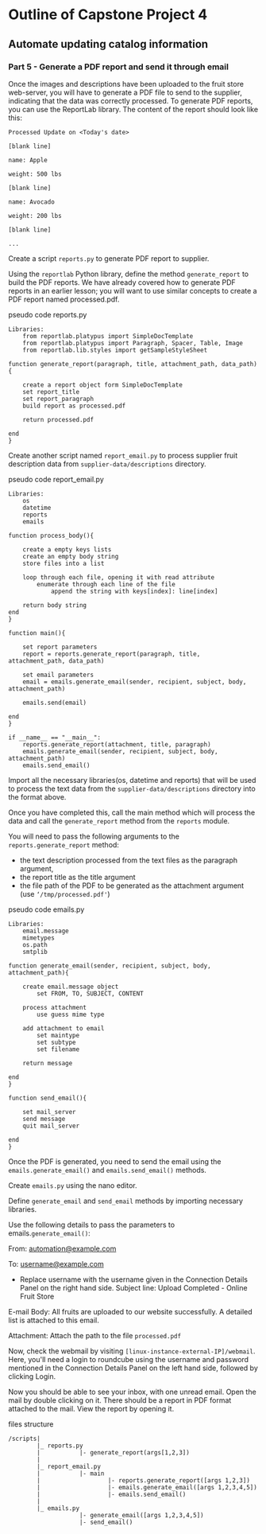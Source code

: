# Outline of Capstone Project 4

## Automate updating catalog information

### Part 5 - Generate a PDF report and send it through email

Once the images and descriptions have been uploaded to the fruit store web-server, you will have to generate a PDF file to send to the supplier, indicating that the data was correctly processed. To generate PDF reports, you can use the ReportLab library. The content of the report should look like this:

```
Processed Update on <Today's date>

[blank line]

name: Apple

weight: 500 lbs

[blank line]

name: Avocado

weight: 200 lbs

[blank line]

...

```

Create a script `reports.py` to generate PDF report to supplier.

Using the `reportlab` Python library, define the method `generate_report` to build the PDF reports. We have already covered how to generate PDF reports in an earlier lesson; you will want to use similar concepts to create a PDF report named processed.pdf.

pseudo code reports.py
```
Libraries:
    from reportlab.platypus import SimpleDocTemplate
    from reportlab.platypus import Paragraph, Spacer, Table, Image
    from reportlab.lib.styles import getSampleStyleSheet

function generate_report(paragraph, title, attachment_path, data_path){

    create a report object form SimpleDocTemplate
    set report_title
    set report_paragraph
    build report as processed.pdf

    return processed.pdf
    
end
}
```
Create another script named `report_email.py` to process supplier fruit description data from `supplier-data/descriptions` directory. 


pseudo code report_email.py
```
Libraries:
    os
    datetime
    reports
    emails

function process_body(){

    create a empty keys lists 
    create an empty body string
    store files into a list

    loop through each file, opening it with read attribute
        enumerate through each line of the file
            append the string with keys[index]: line[index]

    return body string 
end
}

function main(){

    set report parameters
    report = reports.generate_report(paragraph, title, attachment_path, data_path)

    set email parameters
    email = emails.generate_email(sender, recipient, subject, body, attachment_path)

    emails.send(email)

end    
}
```

```
if __name__ == "__main__":
    reports.generate_report(attachment, title, paragraph)
    emails.generate_email(sender, recipient, subject, body, attachment_path)
    emails.send_email()
```

Import all the necessary libraries(os, datetime and reports) that will be used to process the text data from the `supplier-data/descriptions` directory into the format above.


Once you have completed this, call the main method which will process the data and call the `generate_report` method from the `reports` module.

You will need to pass the following arguments to the `reports.generate_report` method: 
* the text description processed from the text files as the paragraph argument,
 * the report title as the title argument 
 * the file path of the PDF to be generated as the attachment argument (use `‘/tmp/processed.pdf'`)

pseudo code emails.py
```
Libraries:
    email.message
    mimetypes
    os.path
    smtplib

function generate_email(sender, recipient, subject, body, attachment_path){

    create email.message object
        set FROM, TO, SUBJECT, CONTENT

    process attachment
        use guess mime type 
    
    add attachment to email
        set maintype
        set subtype
        set filename
    
    return message
    
end
}

function send_email(){

    set mail_server
    send message
    quit mail_server

end    
}

```



Once the PDF is generated, you need to send the email using the `emails.generate_email()` and `emails.send_email()` methods.

Create `emails.py` using the nano editor.

Define `generate_email` and `send_email` methods by importing necessary libraries.

Use the following details to pass the parameters to emails.`generate_email()`:

From: automation@example.com

To: username@example.com
* Replace username with the username given in the Connection Details Panel on the right hand side.
Subject line: Upload Completed - Online Fruit Store

E-mail Body: All fruits are uploaded to our website successfully. A detailed list is attached to this email.

Attachment: Attach the path to the file `processed.pdf`


Now, check the webmail by visiting `[linux-instance-external-IP]/webmail`. Here, you'll need a login to roundcube using the username and password mentioned in the Connection Details Panel on the left hand side, followed by clicking Login.

Now you should be able to see your inbox, with one unread email. Open the mail by double clicking on it. There should be a report in PDF format attached to the mail. View the report by opening it.


files structure
```
/scripts|
        |_ reports.py
        |           |- generate_report(args[1,2,3])
        |
        |_ report_email.py
        |           |- main 
        |                   |- reports.generate_report([args 1,2,3])
        |                   |- emails.generate_email([args 1,2,3,4,5])
        |                   |- emails.send_email()
        |
        |_ emails.py
                    |- generate_email([args 1,2,3,4,5])
                    |- send_email()

```